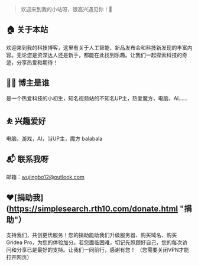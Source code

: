 > 欢迎来到我的小站呀，很高兴遇见你！🤝

## 🏠 关于本站
欢迎来到我的科技博客，这里有关于人工智能、新品发布会和科技新发现的丰富内容。无论您是资深达人还是新手，都能在此找到乐趣。让我们一起探索科技的奇迹，分享热爱和期待！
## 👨‍💻 博主是谁
是一个热爱科技的小初生，知名视频站的不知名UP主，热爱魔方，电脑，AI……
## ⛹ 兴趣爱好
电脑，游戏，AI，当UP主，魔方 balabala
## 📬 联系我呀
邮箱：wujingbo12@outlook.com
## ❤️[捐助我](https://simplesearch.rth10.com/donate.html "捐助"）
支持我们，共创更优服务！您的捐助能助我们升级服务器、购买域名、购买Gridea 
Pro，为您的体验加分。若您面临困难，切记先照顾好自己，您的每次访问和分享已是最好的支持。让我们一同前行，感谢有您！
（您需要关闭VPN才能打开网页）